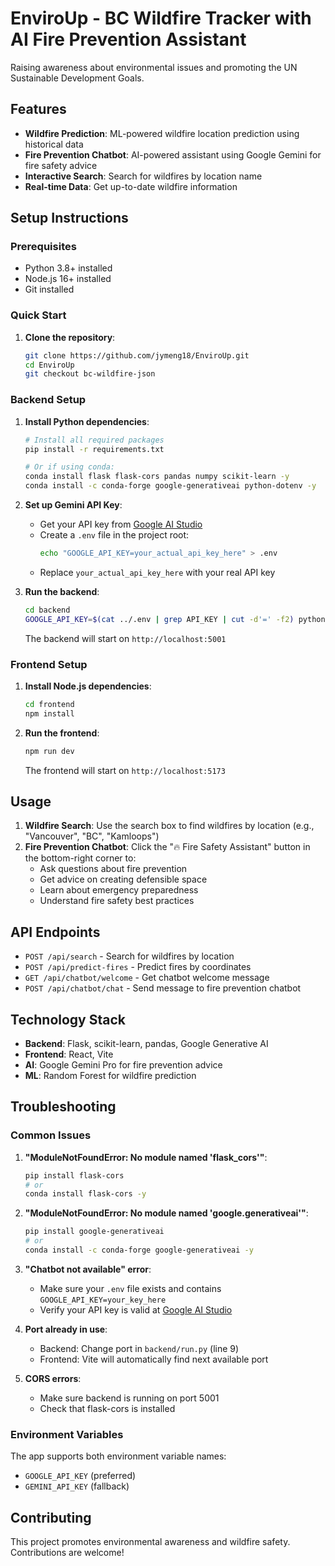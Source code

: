 # EnviroUp - BC Wildfire Tracker with AI Fire Prevention Assistant

Raising awareness about environmental issues and promoting the UN Sustainable Development Goals.

## Features

- **Wildfire Prediction**: ML-powered wildfire location prediction using historical data
- **Fire Prevention Chatbot**: AI-powered assistant using Google Gemini for fire safety advice
- **Interactive Search**: Search for wildfires by location name
- **Real-time Data**: Get up-to-date wildfire information

## Setup Instructions

### Prerequisites
- Python 3.8+ installed
- Node.js 16+ installed
- Git installed

### Quick Start

1. **Clone the repository**:
   ```bash
   git clone https://github.com/jymeng18/EnviroUp.git
   cd EnviroUp
   git checkout bc-wildfire-json
   ```

### Backend Setup

1. **Install Python dependencies**:
   ```bash
   # Install all required packages
   pip install -r requirements.txt
   
   # Or if using conda:
   conda install flask flask-cors pandas numpy scikit-learn -y
   conda install -c conda-forge google-generativeai python-dotenv -y
   ```

2. **Set up Gemini API Key**:
   - Get your API key from [Google AI Studio](https://makersuite.google.com/app/apikey)
   - Create a `.env` file in the project root:
     ```bash
     echo "GOOGLE_API_KEY=your_actual_api_key_here" > .env
     ```
   - Replace `your_actual_api_key_here` with your real API key

3. **Run the backend**:
   ```bash
   cd backend
   GOOGLE_API_KEY=$(cat ../.env | grep API_KEY | cut -d'=' -f2) python run.py
   ```
   The backend will start on `http://localhost:5001`

### Frontend Setup

1. **Install Node.js dependencies**:
   ```bash
   cd frontend
   npm install
   ```

2. **Run the frontend**:
   ```bash
   npm run dev
   ```
   The frontend will start on `http://localhost:5173`

## Usage

1. **Wildfire Search**: Use the search box to find wildfires by location (e.g., "Vancouver", "BC", "Kamloops")
2. **Fire Prevention Chatbot**: Click the "🔥 Fire Safety Assistant" button in the bottom-right corner to:
   - Ask questions about fire prevention
   - Get advice on creating defensible space
   - Learn about emergency preparedness
   - Understand fire safety best practices

## API Endpoints

- `POST /api/search` - Search for wildfires by location
- `POST /api/predict-fires` - Predict fires by coordinates
- `GET /api/chatbot/welcome` - Get chatbot welcome message
- `POST /api/chatbot/chat` - Send message to fire prevention chatbot

## Technology Stack

- **Backend**: Flask, scikit-learn, pandas, Google Generative AI
- **Frontend**: React, Vite
- **AI**: Google Gemini Pro for fire prevention advice
- **ML**: Random Forest for wildfire prediction

## Troubleshooting

### Common Issues

1. **"ModuleNotFoundError: No module named 'flask_cors'"**:
   ```bash
   pip install flask-cors
   # or
   conda install flask-cors -y
   ```

2. **"ModuleNotFoundError: No module named 'google.generativeai'"**:
   ```bash
   pip install google-generativeai
   # or
   conda install -c conda-forge google-generativeai -y
   ```

3. **"Chatbot not available" error**:
   - Make sure your `.env` file exists and contains `GOOGLE_API_KEY=your_key_here`
   - Verify your API key is valid at [Google AI Studio](https://makersuite.google.com/app/apikey)

4. **Port already in use**:
   - Backend: Change port in `backend/run.py` (line 9)
   - Frontend: Vite will automatically find next available port

5. **CORS errors**:
   - Make sure backend is running on port 5001
   - Check that flask-cors is installed

### Environment Variables

The app supports both environment variable names:
- `GOOGLE_API_KEY` (preferred)
- `GEMINI_API_KEY` (fallback)

## Contributing

This project promotes environmental awareness and wildfire safety. Contributions are welcome!
